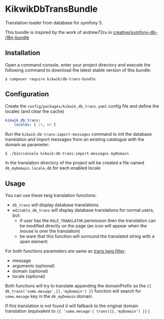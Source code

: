 KikwikDbTransBundle
===================

Translation loader from database for symfony 5.

This bundle is inspired by the work of andrew72ru in [creative/symfony-db-i18n-bundle](https://github.com/crtweb/symfony-db-i18n-bundle)

Installation
------------

Open a command console, enter your project directory and execute the
following command to download the latest stable version of this bundle:

```console
$ composer require kikwik/db-trans-bundle
```

Configuration
-------------

Create the `config/packages/kikwik_db_trans.yaml` config file and define the locales (and clear the cache)

```yaml
kikwik_db_trans:
    locales: [ it, en ]
```

Run the `kikwik:db-trans:import-messages` command to init the database translation and import messages from an existing catalogue with the domain as parameter:

```console
$ ./bin/console kikwik:db-trans:import-messages myDomain
```

In the translation directory of the project will be created a file named `db_myDomain.locale.db` for each enabled locale

Usage
-----

You can use these twig translation functions:

- `db_trans` will display database translations.
- `editable_db_trans` will display database translations for normal users, but:
  - if user has the `ROLE_TRANSLATOR` permission then the translation can be modified directly on the page (an icon will appear when the mouse is over the translation)
  - be ware that this function will surround the translated string with a _span_ element.

For both functions parameters are same as [trans twig filter](https://symfony.com/doc/current/reference/twig_reference.html#trans):

- message
- arguments (optional)
- domain (optional)
- locale (optional)

Both functions will try to translate appending the domainPrefix so the `{{ db_trans('some.mesage',{},'myDomain') }}` function will search for `some.mesage` key in the `db_myDomain` domain.

If this translation is not found it will fallback to the original domain translation (equivalent to `{{ 'some.mesage'| trans({},'myDomain') }}` )